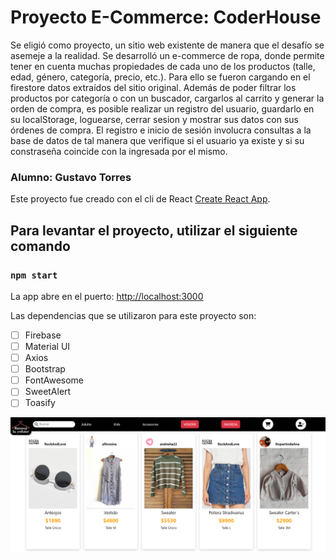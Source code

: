 # Proyecto E-Commerce: CoderHouse

Se eligió como proyecto, un sitio web existente de manera que el desafío se asemeje a la realidad. Se desarrolló un e-commerce de ropa, donde permite tener en cuenta muchas propiedades de cada uno de los productos (talle, edad, género, categoría, precio, etc.). Para ello se fueron cargando en el firestore datos extraídos del sitio original. Además de poder filtrar los productos por categoría o con un buscador, cargarlos al carrito y generar la orden de compra, es posible realizar un registro del usuario, guardarlo en su localStorage, loguearse, cerrar sesion y mostrar sus datos con sus órdenes de compra. El registro e inicio de sesión involucra consultas a la base de datos de tal manera que verifique si el usuario ya existe y si su constraseña coincide con la ingresada por el mismo.  

### Alumno: Gustavo Torres

Este proyecto fue creado con el cli de React [Create React App](https://github.com/facebook/create-react-app).

## Para levantar el proyecto, utilizar el siguiente comando

### `npm start`

La app abre en el puerto:  [http://localhost:3000](http://localhost:3000)

Las dependencias que se utilizaron para este proyecto son: 

- [ ] Firebase
- [ ] Material UI
- [ ] Axios
- [ ] Bootstrap
- [ ] FontAwesome
- [ ] SweetAlert
- [ ] Toasify

<img src="src/assets/presentacion.png"/>


